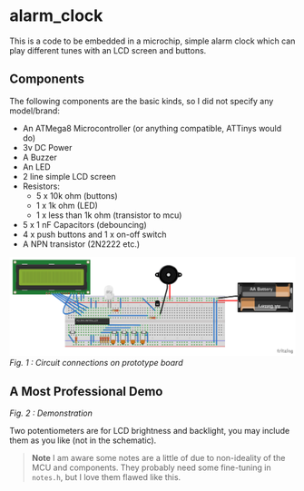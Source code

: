 # alarm_clock
This is a code to be embedded in a microchip, simple alarm clock which can play different tunes with an LCD screen and buttons.

## Components
The following components are the basic kinds, so I did not specify any model/brand:

- An ATMega8 Microcontroller (or anything compatible, ATTinys would do)
- 3v DC Power
- A Buzzer
- An LED
- 2 line simple LCD screen
- Resistors:
  - 5 x 10k ohm (buttons)
  - 1 x 1k ohm (LED)
  - 1 x less than 1k ohm (transistor to mcu)
- 5 x 1 nF Capacitors (debouncing)
- 4 x push buttons and 1 x on-off switch
- A NPN transistor (2N2222 etc.)

![image](/avm/sch.png)
_Fig. 1 : Circuit connections on prototype board_

## A Most Professional Demo
[](/avm/alarm_clock_proto.mp4)
_Fig. 2 : Demonstration_

Two potentiometers are for LCD brightness and backlight, you may include them as you like (not in the schematic).

> **Note**
> I am aware some notes are a little of due to non-ideality of the MCU and components. They probably need some fine-tuning in `notes.h`, but I love them flawed like this.
